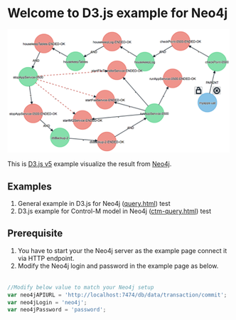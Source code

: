 # Welcome to D3.js example for Neo4j

<img src="/demo/demo-screen.png?raw=true" width="500px"/>

This is [D3.js v5](https://d3js.org/) example visualize the result from [Neo4j](https://neo4j.com/).

## Examples
1. General example in D3.js for Neo4j ([query.html](query.html))
test
2. D3.js example for Control-M model in Neo4j ([ctm-query.html](ctm-query.html))
test

## Prerequisite
1. You have to start your the Neo4j server as the example page connect it via HTTP endpoint.
2. Modify the Neo4j login and password in the example page as below.

``` javascript

//Modify below value to match your Neo4j setup
var neo4jAPIURL = 'http://localhost:7474/db/data/transaction/commit';
var neo4jLogin = 'neo4j';
var neo4jPassword = 'password';
```
